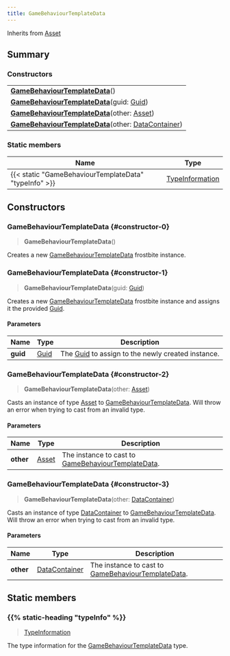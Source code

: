 ```yaml
---
title: GameBehaviourTemplateData
---
```


Inherits from 
[Asset](/vext/ref/fb/asset)

## Summary
### Constructors
| |
| ----------- |
| **[GameBehaviourTemplateData](#constructor-0)**() |
| **[GameBehaviourTemplateData](#constructor-1)**(guid: [Guid](/vext/ref/shared/class/guid)) |
| **[GameBehaviourTemplateData](#constructor-2)**(other: [Asset](/vext/ref/fb/asset)) |
| **[GameBehaviourTemplateData](#constructor-3)**(other: [DataContainer](/vext/ref/shared/class/datacontainer)) |

### Static members
| Name | Type |
| ---- | ---- |
| {{< static "GameBehaviourTemplateData" "typeInfo" >}} | [TypeInformation](/vext/ref/shared/class/typeinformation) |

## Constructors
### GameBehaviourTemplateData {#constructor-0}
> **GameBehaviourTemplateData**()

Creates a new [GameBehaviourTemplateData](/vext/ref/fb/gamebehaviourtemplatedata) frostbite instance.

### GameBehaviourTemplateData {#constructor-1}
> **GameBehaviourTemplateData**(guid: [Guid](/vext/ref/shared/class/guid))

Creates a new [GameBehaviourTemplateData](/vext/ref/fb/gamebehaviourtemplatedata) frostbite instance and assigns it the provided [Guid](/vext/ref/shared/class/guid).

#### Parameters
| Name | Type | Description |
| ---- | ---- | ----------- |
| **guid** | [Guid](/vext/ref/shared/class/guid) | The [Guid](/vext/ref/shared/class/guid) to assign to the newly created instance. |

### GameBehaviourTemplateData {#constructor-2}
> **GameBehaviourTemplateData**(other: [Asset](/vext/ref/fb/asset))

Casts an instance of type [Asset](/vext/ref/fb/asset) to [GameBehaviourTemplateData](/vext/ref/fb/gamebehaviourtemplatedata). Will throw an error when trying to cast from an invalid type.

#### Parameters
| Name | Type | Description |
| ---- | ---- | ----------- |
| **other** | [Asset](/vext/ref/fb/asset) | The instance to cast to [GameBehaviourTemplateData](/vext/ref/fb/gamebehaviourtemplatedata). |

### GameBehaviourTemplateData {#constructor-3}
> **GameBehaviourTemplateData**(other: [DataContainer](/vext/ref/shared/class/datacontainer))

Casts an instance of type [DataContainer](/vext/ref/shared/class/datacontainer) to [GameBehaviourTemplateData](/vext/ref/fb/gamebehaviourtemplatedata). Will throw an error when trying to cast from an invalid type.

#### Parameters
| Name | Type | Description |
| ---- | ---- | ----------- |
| **other** | [DataContainer](/vext/ref/shared/class/datacontainer) | The instance to cast to [GameBehaviourTemplateData](/vext/ref/fb/gamebehaviourtemplatedata). |

## Static members
### {{% static-heading "typeInfo" %}}
> [TypeInformation](/vext/ref/shared/class/typeinformation)

The type information for the [GameBehaviourTemplateData](/vext/ref/fb/gamebehaviourtemplatedata) type.

